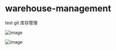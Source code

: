 # warehouse-management
test git
库存管理

![image](https://github.com/NiceMidnight/warehouse-management/assets/104011618/262c7dff-dac4-4d0d-8579-49be3bdccdd9)

![image](https://github.com/NiceMidnight/warehouse-management/assets/104011618/10ac4f4e-fe4f-4258-bd55-2fb5777973cb)
